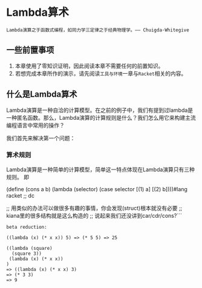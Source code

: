 # Lambda算术

`Lambda演算之于函数式编程，如同力学三定律之于经典物理学。—— Chuigda·Whitegive`

## 一些前置事项

1. 本章使用了零知识证明，因此阅读本章不需要任何的前置知识。
2. 若想完成本章所作的演示，请先阅读`工具与环境`一章与`Racket`相关的内容。

## 什么是Lambda算术

Lambda演算是一种自洽的计算模型。在之前的例子中，我们有提到过lambda是一种匿名函数。那么，Lambda演算的计算规则是什么？我们怎么用它来构建主流编程语言中常用的操作？

我们首先来解决第一个问题：

### 算术规则

<!--
废案
Lambda演算是一种图灵完备的计算模型，同时它也比图灵机模型更简单
-->
Lambda演算是一种简单的计算模型，简单这一特点体现在Lambda演算只有三种规则。
即



<!--传统手艺之虚空起序对g with lambda calculus -->
(define (cons a b)
  (lambda (selector)
    (case selector
      [(1) a]
      [(2) b])))#lang racket
;; dc



;; 用类似的办法可以做很多有趣的事情，你会发现(struct)根本就没有必要
;; kiana里的很多结构就是这么构造的
;; 说起来我们还没讲到car/cdr/cons?```

<!--

我觉得我们需要假设我们之前几章教了什么？（

What we've taught? Let me think...

(load-book 'sicp)
(import-chapater 'sicp-ch-1)

递归函数再lambda之后;
值，函数和lambda，递归函数，高阶函数；如何运用这些特性写程序

接下来我们来看一下lambda calculus的条文里有什么

  α (Shift+F6 rename) lambda x.x -> "x => y" lambda y.y 
  β (Function apply)  (lambda x.M)y = M[x = y]
  η // not important anyway.

3 rules

不过实际上呢，SICP的beta reduction是在讲函数之后接着就讲了，
这个规则作为一个学习工具非常有用

;; 我甚至觉得lambda calculus和church counting之类不一定要单独开一章；
;; 毕竟本书的主旨是让编程小白和函数式入门玩家快速掌握F的是
;; lambda calculus的理想很伟大，现实很残忍是

-->

```racket
beta reduction:

((lambda (x) (* x x)) 5) => (* 5 5) => 25

((lambda (square)
  (square 3))
 (lambda (x) (* x x))
)
=> ((lambda (x) (* x x) 3)
=> (* 3 3)
=> 9

```
